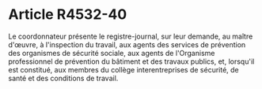 # Article R4532-40

  
Le coordonnateur présente le registre-journal, sur leur demande, au maître d'œuvre, à l'inspection du travail, aux agents des services de prévention des organismes de sécurité sociale, aux agents de l'Organisme professionnel de prévention du bâtiment et des travaux publics, et, lorsqu'il est constitué, aux membres du collège interentreprises de sécurité, de santé et des conditions de travail.